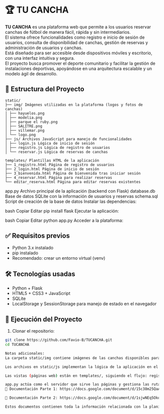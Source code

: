 # 🏆 TU CANCHA

**TU CANCHA** es una plataforma web que permite a los usuarios reservar canchas de fútbol de manera fácil, rápida y sin intermediarios.  
El sistema ofrece funcionalidades como registro e inicio de sesión de usuarios, consulta de disponibilidad de canchas, gestión de reservas y administración de usuarios y canchas.  
Está diseñado para ser accesible desde dispositivos móviles y escritorio, con una interfaz intuitiva y segura.  
El proyecto busca promover el deporte comunitario y facilitar la gestión de instalaciones deportivas, apoyándose en una arquitectura escalable y un modelo ágil de desarrollo.

## 📂 Estructura del Proyecto
```
static/
├── img/ Imágenes utilizadas en la plataforma (logos y fotos de canchas)
│ ├── hayuelos.png
│ ├── modelia.png
│ ├── parque el ruby.png
│ ├── SALITRE.png
│ ├── villemar.png
│ └── logo.png
├── js/ Archivos JavaScript para manejo de funcionalidades
│ ├── login.js Lógica de inicio de sesión
│ ├── registro.js Lógica de registro de usuarios
│ └── reservar.js Lógica de reservas de canchas

templates/ Plantillas HTML de la aplicación
├── 1_registro.html Página de registro de usuarios
├── 2_login.html Página de inicio de sesión
├── 3_bienvenida.html Página de bienvenida tras iniciar sesión
├── 4_reservar.html Página para realizar reservas
└── editar_reserva.html Página para editar reservas existentes
```
app.py Archivo principal de la aplicación (backend con Flask)
database.db Base de datos SQLite con la información de usuarios y reservas
schema.sql Script de creación de la base de datos
Instalar las dependencias:

bash
Copiar
Editar
pip install flask
Ejecutar la aplicación:

bash
Copiar
Editar
python app.py
Acceder a la plataforma:
## ✅ Requisitos previos

- Python 3.x instalado
- pip instalado
- Recomendado: crear un entorno virtual (venv)

## 🛠️ Tecnologías usadas

- Python + Flask
- HTML5 + CSS3 + JavaScript
- SQLite
- LocalStorage y SessionStorage para manejo de estado en el navegador

## 🚀 Ejecución del Proyecto

1. Clonar el repositorio:

```bash
git clone https://github.com/Favio-B/TUCANCHA.git
cd TUCANCHA

Notas adicionales:
La carpeta static/img contiene imágenes de las canchas disponibles para reservar.

Los archivos en static/js implementan la lógica de la aplicación en el cliente.

Las vistas (páginas web) están en templates/, siguiendo el flujo: registro → login → bienvenida → reserva.

app.py actúa como el servidor que sirve las páginas y gestiona las rutas principales de la aplicación.
🔗 Documentación Parte 1: https://docs.google.com/document/d/15c38m25QaABokXzHGOvgOSP50tmCd8YDfjw46I79sj0/edit?usp=sharing

🔗 Documentación Parte 2: https://docs.google.com/document/d/1sjwNEq5OkoIOw7wAbyo0hHKyy2dNDR70ioUZMSYYjE0/edit?usp=sharing

Estos documentos contienen toda la información relacionada con la planificación, modelado, codificación, pruebas y visión futura del proyecto.

